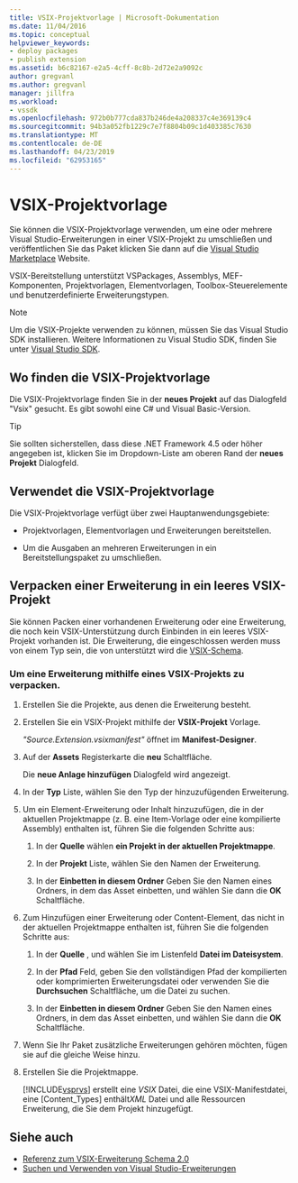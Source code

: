 ```yaml
---
title: VSIX-Projektvorlage | Microsoft-Dokumentation
ms.date: 11/04/2016
ms.topic: conceptual
helpviewer_keywords:
- deploy packages
- publish extension
ms.assetid: b6c82167-e2a5-4cff-8c8b-2d72e2a9092c
author: gregvanl
ms.author: gregvanl
manager: jillfra
ms.workload:
- vssdk
ms.openlocfilehash: 972b0b777cda837b246de4a208337c4e369139c4
ms.sourcegitcommit: 94b3a052fb1229c7e7f8804b09c1d403385c7630
ms.translationtype: MT
ms.contentlocale: de-DE
ms.lasthandoff: 04/23/2019
ms.locfileid: "62953165"
---
```

# <a name="vsix-project-template"></a>VSIX-Projektvorlage

Sie können die VSIX-Projektvorlage verwenden, um eine oder mehrere Visual Studio-Erweiterungen in einer VSIX-Projekt zu umschließen und veröffentlichen Sie das Paket klicken Sie dann auf die [Visual Studio Marketplace](https://marketplace.visualstudio.com/) Website.

 VSIX-Bereitstellung unterstützt VSPackages, Assemblys, MEF-Komponenten, Projektvorlagen, Elementvorlagen, Toolbox-Steuerelemente und benutzerdefinierte Erweiterungstypen.

> [!NOTE]
> Um die VSIX-Projekte verwenden zu können, müssen Sie das Visual Studio SDK installieren. Weitere Informationen zu Visual Studio SDK, finden Sie unter [Visual Studio SDK](../extensibility/visual-studio-sdk.md).

## <a name="where-to-find-the-vsix-project-template"></a>Wo finden die VSIX-Projektvorlage

Die VSIX-Projektvorlage finden Sie in der **neues Projekt** auf das Dialogfeld "Vsix" gesucht.  Es gibt sowohl eine C# und Visual Basic-Version.

> [!TIP]
> Sie sollten sicherstellen, dass diese .NET Framework 4.5 oder höher angegeben ist, klicken Sie im Dropdown-Liste am oberen Rand der **neues Projekt** Dialogfeld.

## <a name="uses-of-the-vsix-project-template"></a>Verwendet die VSIX-Projektvorlage

Die VSIX-Projektvorlage verfügt über zwei Hauptanwendungsgebiete:

- Projektvorlagen, Elementvorlagen und Erweiterungen bereitstellen.

- Um die Ausgaben an mehreren Erweiterungen in ein Bereitstellungspaket zu umschließen.

## <a name="packaging-an-extension-in-an-empty-vsix-project"></a>Verpacken einer Erweiterung in ein leeres VSIX-Projekt

Sie können Packen einer vorhandenen Erweiterung oder eine Erweiterung, die noch kein VSIX-Unterstützung durch Einbinden in ein leeres VSIX-Projekt vorhanden ist. Die Erweiterung, die eingeschlossen werden muss von einem Typ sein, die von unterstützt wird die [VSIX-Schema](../extensibility/vsix-extension-schema-2-0-reference.md).

### <a name="to-package-an-extension-by-using-a-vsix-project"></a>Um eine Erweiterung mithilfe eines VSIX-Projekts zu verpacken.

1. Erstellen Sie die Projekte, aus denen die Erweiterung besteht.

2. Erstellen Sie ein VSIX-Projekt mithilfe der **VSIX-Projekt** Vorlage.

    *"Source.Extension.vsixmanifest"* öffnet im **Manifest-Designer**.

3. Auf der **Assets** Registerkarte die **neu** Schaltfläche.

    Die **neue Anlage hinzufügen** Dialogfeld wird angezeigt.

4. In der **Typ** Liste, wählen Sie den Typ der hinzuzufügenden Erweiterung.

5. Um ein Element-Erweiterung oder Inhalt hinzuzufügen, die in der aktuellen Projektmappe (z. B. eine Item-Vorlage oder eine kompilierte Assembly) enthalten ist, führen Sie die folgenden Schritte aus:

   1. In der **Quelle** wählen **ein Projekt in der aktuellen Projektmappe**.

   2. In der **Projekt** Liste, wählen Sie den Namen der Erweiterung.

   3. In der **Einbetten in diesem Ordner** Geben Sie den Namen eines Ordners, in dem das Asset einbetten, und wählen Sie dann die **OK** Schaltfläche.

6. Zum Hinzufügen einer Erweiterung oder Content-Element, das nicht in der aktuellen Projektmappe enthalten ist, führen Sie die folgenden Schritte aus:

   1. In der **Quelle** , und wählen Sie im Listenfeld **Datei im Dateisystem**.

   2. In der **Pfad** Feld, geben Sie den vollständigen Pfad der kompilierten oder komprimierten Erweiterungsdatei oder verwenden Sie die **Durchsuchen** Schaltfläche, um die Datei zu suchen.

   3. In der **Einbetten in diesem Ordner** Geben Sie den Namen eines Ordners, in dem das Asset einbetten, und wählen Sie dann die **OK** Schaltfläche.

7. Wenn Sie Ihr Paket zusätzliche Erweiterungen gehören möchten, fügen sie auf die gleiche Weise hinzu.

8. Erstellen Sie die Projektmappe.

    [!INCLUDE[vsprvs](../code-quality/includes/vsprvs_md.md)] erstellt eine *VSIX* Datei, die eine VSIX-Manifestdatei, eine [Content_Types] enthält*XML* Datei und alle Ressourcen Erweiterung, die Sie dem Projekt hinzugefügt.

## <a name="see-also"></a>Siehe auch

- [Referenz zum VSIX-Erweiterung Schema 2.0](../extensibility/vsix-extension-schema-2-0-reference.md)
- [Suchen und Verwenden von Visual Studio-Erweiterungen](../ide/finding-and-using-visual-studio-extensions.md)
